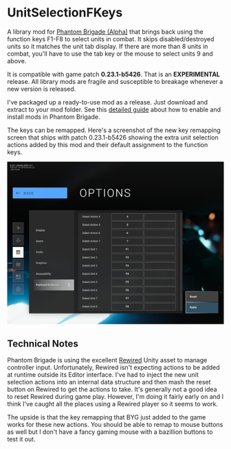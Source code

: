 # UnitSelectionFKeys

A library mod for [Phantom Brigade (Alpha)](https://braceyourselfgames.com/phantom-brigade/) that brings back using the function keys F1-F8 to select units in combat. It skips disabled/destroyed units so it matches the unit tab display. If there are more than 8 units in combat, you'll have to use the tab key or the mouse to select units 9 and above.

It is compatible with game patch **0.23.1-b5426**. That is an **EXPERIMENTAL** release. All library mods are fragile and susceptible to breakage whenever a new version is released.

I've packaged up a ready-to-use mod as a release. Just download and extract to your mod folder.  See this [detailed guide](https://github.com/NBKRedSpy/PB_EquipmentTypeRarity#installation) about how to enable and install mods in Phantom Brigade.

The keys can be remapped. Here's a screenshot of the new key remapping screen that ships with patch 0.23.1-b5426 showing the extra unit selection actions added by this mod and their default assignment to the function keys.

![Key remapping screen with new unit selection actions](Screenshots/Key_Remapping_Screen.jpg)

## Technical Notes

Phantom Brigade is using the excellent [Rewired](https://guavaman.com/projects/rewired/) Unity asset to manage controller input. Unfortunately, Rewired isn't expecting actions to be added at runtime outside its Editor interface. I've had to inject the new unit selection actions into an internal data structure and then mash the reset button on Rewired to get the actions to take. It's generally not a good idea to reset Rewired during game play. However, I'm doing it fairly early on and I think I've caught all the places using a Rewired player so it seems to work.

The upside is that the key remapping that BYG just added to the game works for these new actions. You should be able to remap to mouse buttons as well but I don't have a fancy gaming mouse with a bazillion buttons to test it out.
